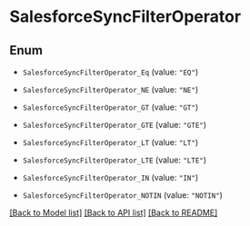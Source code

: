 # SalesforceSyncFilterOperator

## Enum


* `SalesforceSyncFilterOperator_Eq` (value: `"EQ"`)

* `SalesforceSyncFilterOperator_NE` (value: `"NE"`)

* `SalesforceSyncFilterOperator_GT` (value: `"GT"`)

* `SalesforceSyncFilterOperator_GTE` (value: `"GTE"`)

* `SalesforceSyncFilterOperator_LT` (value: `"LT"`)

* `SalesforceSyncFilterOperator_LTE` (value: `"LTE"`)

* `SalesforceSyncFilterOperator_IN` (value: `"IN"`)

* `SalesforceSyncFilterOperator_NOTIN` (value: `"NOTIN"`)


[[Back to Model list]](../README.md#documentation-for-models) [[Back to API list]](../README.md#documentation-for-api-endpoints) [[Back to README]](../README.md)


